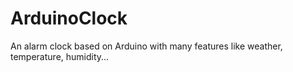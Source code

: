 # ArduinoClock
An alarm clock based on Arduino with many features like weather, temperature, humidity...

